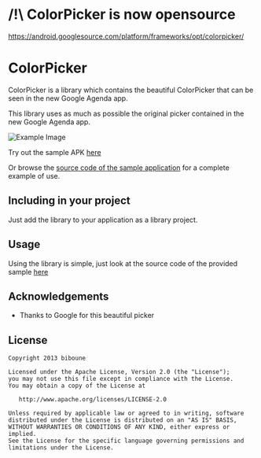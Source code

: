 /!\ ColorPicker is now opensource
====================================
https://android.googlesource.com/platform/frameworks/opt/colorpicker/

ColorPicker
==================

ColorPicker is a library which contains the beautiful ColorPicker that can be seen in the new Google Agenda app.

This library uses as much as possible the original picker contained in the new Google Agenda app.

![Example Image][1]

Try out the sample APK [here][2]

Or browse the [source code of the sample application][3] for a complete example of use.

Including in your project
-------------------------

Just add the library to your application as a library project.

Usage
---------

Using the library is simple, just look at the source code of the provided sample [here][4]


Acknowledgements
--------------------

* Thanks to Google for this beautiful picker

License
-----------

    Copyright 2013 biboune

    Licensed under the Apache License, Version 2.0 (the "License");
    you may not use this file except in compliance with the License.
    You may obtain a copy of the License at

       http://www.apache.org/licenses/LICENSE-2.0

    Unless required by applicable law or agreed to in writing, software
    distributed under the License is distributed on an "AS IS" BASIS,
    WITHOUT WARRANTIES OR CONDITIONS OF ANY KIND, either express or implied.
    See the License for the specific language governing permissions and
    limitations under the License.
	
	
	

 [1]: https://raw.github.com/biboune/colorpicker/master/graphics/img1.png
 [2]: https://raw.github.com/biboune/colorpicker/master/colorpicker-sample.apk
 [3]: https://github.com/biboune/colorpicker/tree/master/colorpicker-sample
 [4]: https://github.com/biboune/colorpicker/blob/master/colorpicker-sample/src/com/fourmob/colorpicker/sample/MainActivity.java
